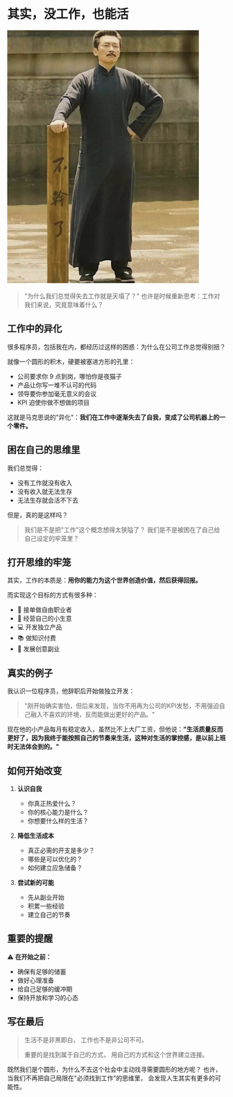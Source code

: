 # 其实，没工作，也能活

![不干了](../assets/images/chapter5/not-work.png)

> "为什么我们总觉得失去工作就是天塌了？"
> 也许是时候重新思考：工作对我们来说，究竟意味着什么？

## 工作中的异化

很多程序员，包括我在内，都经历过这样的困惑：为什么在公司工作总觉得别扭？

就像一个圆形的积木，硬要被塞进方形的孔里：
- 公司要求你 9 点到岗，哪怕你是夜猫子
- 产品让你写一堆不认可的代码
- 领导要你参加毫无意义的会议
- KPI 迫使你做不想做的项目

这就是马克思说的"异化"：**我们在工作中逐渐失去了自我，变成了公司机器上的一个零件。**


## 困在自己的思维里

我们总觉得：

- 没有工作就没有收入
- 没有收入就无法生存
- 无法生存就会活不下去

但是，真的是这样吗？

> 我们是不是把"工作"这个概念想得太狭隘了？
> 我们是不是被困在了自己给自己设定的牢笼里？

## 打开思维的牢笼

其实，工作的本质是：**用你的能力为这个世界创造价值，然后获得回报。**

而实现这个目标的方式有很多种：

- 🎯 接单做自由职业者
- 🌱 经营自己的小生意
- 💻 开发独立产品
- 📚 做知识付费
- 🎨 发展创意副业

## 真实的例子

我认识一位程序员，他辞职后开始做独立开发：
> "刚开始确实害怕，但后来发现，当你不用再为公司的KPI发愁，不用强迫自己融入不喜欢的环境，反而能做出更好的产品。"

现在他的小产品每月有稳定收入，虽然比不上大厂工资，但他说：**"生活质量反而更好了，因为我终于能按照自己的节奏来生活，这种对生活的掌控感，是以前上班时无法体会到的。"**

## 如何开始改变

1. **认识自我**
   - 你真正热爱什么？
   - 你的核心能力是什么？
   - 你想要什么样的生活？

2. **降低生活成本**
   - 真正必需的开支是多少？
   - 哪些是可以优化的？
   - 如何建立应急储备？

3. **尝试新的可能**
   - 先从副业开始
   - 积累一些经验
   - 建立自己的节奏

## 重要的提醒

⚠️ **在开始之前：**
- 确保有足够的储蓄
- 做好心理准备
- 给自己足够的缓冲期
- 保持开放和学习的心态

## 写在最后

> 生活不是非黑即白，
> 工作也不是非公司不可。
> 
> 重要的是找到属于自己的方式，
> 用自己的方式和这个世界建立连接。

既然我们是个圆形，为什么不去这个社会中主动找寻需要圆形的地方呢？
也许，当我们不再把自己局限在"必须找到工作"的思维里，
会发现人生其实有更多的可能性。